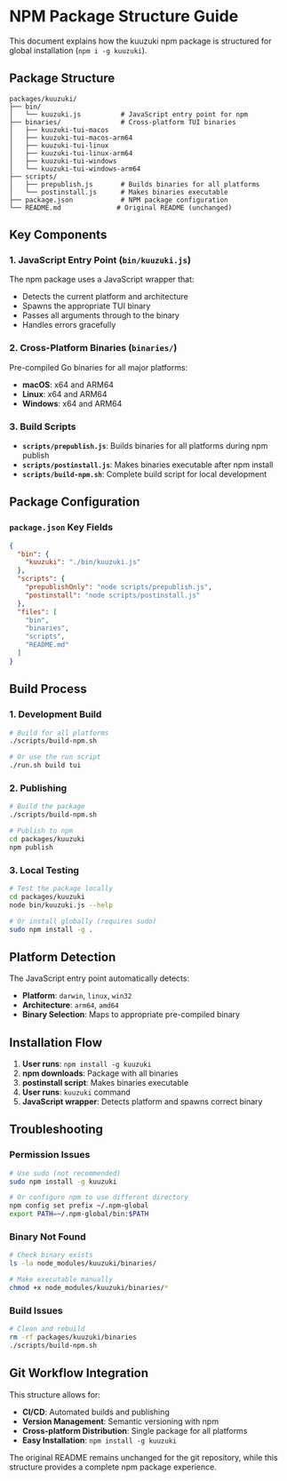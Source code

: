 # NPM Package Structure Guide

This document explains how the kuuzuki npm package is structured for global installation (`npm i -g kuuzuki`).

## Package Structure

```
packages/kuuzuki/
├── bin/
│   └── kuuzuki.js          # JavaScript entry point for npm
├── binaries/               # Cross-platform TUI binaries
│   ├── kuuzuki-tui-macos
│   ├── kuuzuki-tui-macos-arm64
│   ├── kuuzuki-tui-linux
│   ├── kuuzuki-tui-linux-arm64
│   ├── kuuzuki-tui-windows
│   └── kuuzuki-tui-windows-arm64
├── scripts/
│   ├── prepublish.js       # Builds binaries for all platforms
│   └── postinstall.js      # Makes binaries executable
├── package.json            # NPM package configuration
└── README.md              # Original README (unchanged)
```

## Key Components

### 1. JavaScript Entry Point (`bin/kuuzuki.js`)

The npm package uses a JavaScript wrapper that:
- Detects the current platform and architecture
- Spawns the appropriate TUI binary
- Passes all arguments through to the binary
- Handles errors gracefully

### 2. Cross-Platform Binaries (`binaries/`)

Pre-compiled Go binaries for all major platforms:
- **macOS**: x64 and ARM64
- **Linux**: x64 and ARM64
- **Windows**: x64 and ARM64

### 3. Build Scripts

- **`scripts/prepublish.js`**: Builds binaries for all platforms during npm publish
- **`scripts/postinstall.js`**: Makes binaries executable after npm install
- **`scripts/build-npm.sh`**: Complete build script for local development

## Package Configuration

### `package.json` Key Fields

```json
{
  "bin": {
    "kuuzuki": "./bin/kuuzuki.js"
  },
  "scripts": {
    "prepublishOnly": "node scripts/prepublish.js",
    "postinstall": "node scripts/postinstall.js"
  },
  "files": [
    "bin",
    "binaries",
    "scripts",
    "README.md"
  ]
}
```

## Build Process

### 1. Development Build

```bash
# Build for all platforms
./scripts/build-npm.sh

# Or use the run script
./run.sh build tui
```

### 2. Publishing

```bash
# Build the package
./scripts/build-npm.sh

# Publish to npm
cd packages/kuuzuki
npm publish
```

### 3. Local Testing

```bash
# Test the package locally
cd packages/kuuzuki
node bin/kuuzuki.js --help

# Or install globally (requires sudo)
sudo npm install -g .
```

## Platform Detection

The JavaScript entry point automatically detects:

- **Platform**: `darwin`, `linux`, `win32`
- **Architecture**: `arm64`, `amd64`
- **Binary Selection**: Maps to appropriate pre-compiled binary

## Installation Flow

1. **User runs**: `npm install -g kuuzuki`
2. **npm downloads**: Package with all binaries
3. **postinstall script**: Makes binaries executable
4. **User runs**: `kuuzuki` command
5. **JavaScript wrapper**: Detects platform and spawns correct binary

## Troubleshooting

### Permission Issues

```bash
# Use sudo (not recommended)
sudo npm install -g kuuzuki

# Or configure npm to use different directory
npm config set prefix ~/.npm-global
export PATH=~/.npm-global/bin:$PATH
```

### Binary Not Found

```bash
# Check binary exists
ls -la node_modules/kuuzuki/binaries/

# Make executable manually
chmod +x node_modules/kuuzuki/binaries/*
```

### Build Issues

```bash
# Clean and rebuild
rm -rf packages/kuuzuki/binaries
./scripts/build-npm.sh
```

## Git Workflow Integration

This structure allows for:
- **CI/CD**: Automated builds and publishing
- **Version Management**: Semantic versioning with npm
- **Cross-platform Distribution**: Single package for all platforms
- **Easy Installation**: `npm install -g kuuzuki`

The original README remains unchanged for the git repository, while this structure provides a complete npm package experience. 